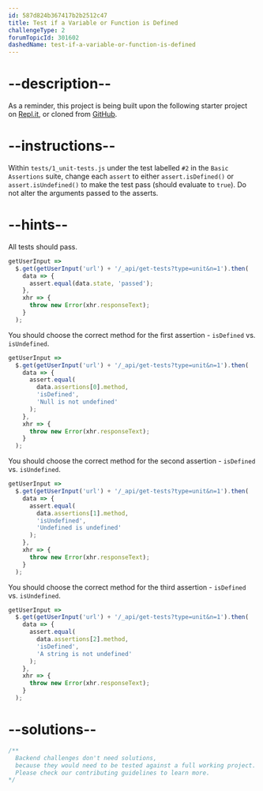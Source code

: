 ```yaml
---
id: 587d824b367417b2b2512c47
title: Test if a Variable or Function is Defined
challengeType: 2
forumTopicId: 301602
dashedName: test-if-a-variable-or-function-is-defined
---
```


# --description--

As a reminder, this project is being built upon the following starter project on [Repl.it](https://repl.it/github/freeCodeCamp/boilerplate-mochachai), or cloned from [GitHub](https://github.com/freeCodeCamp/boilerplate-mochachai/).

# --instructions--

Within `tests/1_unit-tests.js` under the test labelled `#2` in the `Basic Assertions` suite, change each `assert` to either `assert.isDefined()` or `assert.isUndefined()` to make the test pass (should evaluate to `true`). Do not alter the arguments passed to the asserts.

# --hints--

All tests should pass.

```js
getUserInput =>
  $.get(getUserInput('url') + '/_api/get-tests?type=unit&n=1').then(
    data => {
      assert.equal(data.state, 'passed');
    },
    xhr => {
      throw new Error(xhr.responseText);
    }
  );
```

You should choose the correct method for the first assertion - `isDefined` vs. `isUndefined`.

```js
getUserInput =>
  $.get(getUserInput('url') + '/_api/get-tests?type=unit&n=1').then(
    data => {
      assert.equal(
        data.assertions[0].method,
        'isDefined',
        'Null is not undefined'
      );
    },
    xhr => {
      throw new Error(xhr.responseText);
    }
  );
```

You should choose the correct method for the second assertion - `isDefined` vs. `isUndefined`.

```js
getUserInput =>
  $.get(getUserInput('url') + '/_api/get-tests?type=unit&n=1').then(
    data => {
      assert.equal(
        data.assertions[1].method,
        'isUndefined',
        'Undefined is undefined'
      );
    },
    xhr => {
      throw new Error(xhr.responseText);
    }
  );
```

You should choose the correct method for the third assertion - `isDefined` vs. `isUndefined`.

```js
getUserInput =>
  $.get(getUserInput('url') + '/_api/get-tests?type=unit&n=1').then(
    data => {
      assert.equal(
        data.assertions[2].method,
        'isDefined',
        'A string is not undefined'
      );
    },
    xhr => {
      throw new Error(xhr.responseText);
    }
  );
```

# --solutions--

```js
/**
  Backend challenges don't need solutions, 
  because they would need to be tested against a full working project. 
  Please check our contributing guidelines to learn more.
*/
```
